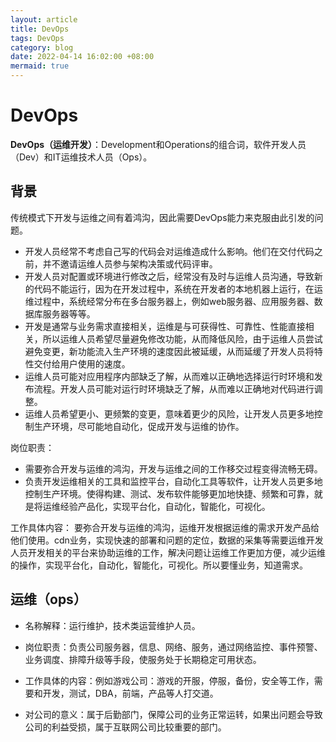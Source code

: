 ```yaml
---
layout: article
title: DevOps
tags: DevOps
category: blog
date: 2022-04-14 16:02:00 +08:00
mermaid: true
---
```

# DevOps
**DevOps（运维开发）**：Development和Operations的组合词，软件开发人员（Dev）和IT运维技术人员（Ops）。

## 背景
传统模式下开发与运维之间有着鸿沟，因此需要DevOps能力来克服由此引发的问题。
- 开发人员经常不考虑自己写的代码会对运维造成什么影响。他们在交付代码之前，并不邀请运维人员参与架构决策或代码评审。
- 开发人员对配置或环境进行修改之后，经常没有及时与运维人员沟通，导致新的代码不能运行，因为在开发过程中，系统在开发者的本地机器上运行，在运维过程中，系统经常分布在多台服务器上，例如web服务器、应用服务器、数据库服务器等等。
- 开发是通常与业务需求直接相关，运维是与可获得性、可靠性、性能直接相关，所以运维人员希望尽量避免修改功能，从而降低风险，由于运维人员尝试避免变更，新功能流入生产环境的速度因此被延缓，从而延缓了开发人员将特性交付给用户使用的速度。
- 运维人员可能对应用程序内部缺乏了解，从而难以正确地选择运行时环境和发布流程。开发人员可能对运行时环境缺乏了解，从而难以正确地对代码进行调整。
- 运维人员希望更小、更频繁的变更，意味着更少的风险，让开发人员更多地控制生产环境，尽可能地自动化，促成开发与运维的协作。

岗位职责：
- 需要弥合开发与运维的鸿沟，开发与运维之间的工作移交过程变得流畅无碍。
- 负责开发运维相关的工具和监控平台，自动化工具等软件，让开发人员更多地控制生产环境。使得构建、测试、发布软件能够更加地快捷、频繁和可靠，就是将运维经验产品化，实现平台化，自动化，智能化，可视化。

工作具体内容：
要弥合开发与运维的鸿沟，运维开发根据运维的需求开发产品给他们使用。cdn业务，实现快速的部署和问题的定位，数据的采集等需要运维开发人员开发相关的平台来协助运维的工作，解决问题让运维工作更加方便，减少运维的操作，实现平台化，自动化，智能化，可视化。所以要懂业务，知道需求。


## 运维（ops）

- 名称解释：运行维护，技术类运营维护人员。

- 岗位职责：负责公司服务器，信息、网络、服务，通过网络监控、事件预警、业务调度、排障升级等手段，使服务处于长期稳定可用状态。

- 工作具体的内容：例如游戏公司：游戏的开服，停服，备份，安全等工作，需要和开发，测试，DBA，前端，产品等人打交道。

- 对公司的意义：属于后勤部门，保障公司的业务正常运转，如果出问题会导致公司的利益受损，属于互联网公司比较重要的部门。



